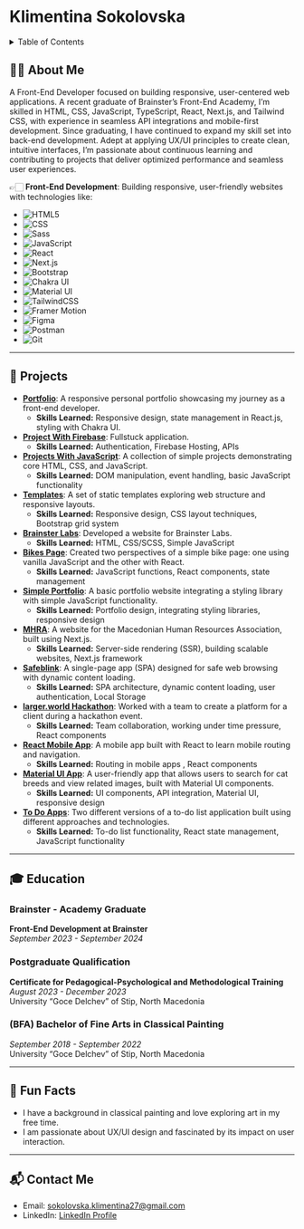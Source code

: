 <div>
  <h1>Klimentina Sokolovska</h1>
</div>

<!-- TABLE OF CONTENTS -->
<details>  
  <summary>Table of Contents</summary>
  <ol>
    <li><a href="#about-me">About Me</a></li>
    <li><a href="#education">Education</a></li>
    <li><a href="#fun-facts">Fun Facts</a></li>
    <li><a href="#contact">Contact</a></li>
  </ol>
</details>




<h2 id="about-me">🙋‍♀️ About Me</h2>

A Front-End Developer focused on building responsive, user-centered web applications. A recent graduate of Brainster’s Front-End Academy, I’m skilled in HTML, CSS, JavaScript, TypeScript, React, Next.js, and Tailwind CSS, with experience in seamless API integrations and mobile-first development. Since graduating, I have continued to expand my skill set into back-end development. Adept at applying UX/UI principles to create clean, intuitive interfaces, I’m passionate about continuous learning and contributing to projects that deliver optimized performance and seamless user experiences.

👉🏻 **Front-End Development**: Building responsive, user-friendly websites with technologies like:

- ![HTML5](https://img.shields.io/badge/HTML5-E34F26?style=for-the-badge&logo=html5&logoColor=white)
- ![CSS](https://img.shields.io/badge/CSS-1572B6?style=for-the-badge&logo=css3&logoColor=white)
- ![Sass](https://img.shields.io/badge/Sass-CC6699?style=for-the-badge&logo=sass&logoColor=white)
- ![JavaScript](https://img.shields.io/badge/JavaScript-F7DF1E?style=for-the-badge&logo=javascript&logoColor=black)
- ![React](https://img.shields.io/badge/React-61DAFB?style=for-the-badge&logo=react&logoColor=white)
- ![Next.js](https://img.shields.io/badge/Next.js-000000?style=for-the-badge&logo=nextdotjs&logoColor=white)
- ![Bootstrap](https://img.shields.io/badge/Bootstrap-7952B3?style=for-the-badge&logo=bootstrap&logoColor=white)
- ![Chakra UI](https://img.shields.io/badge/Chakra_UI-319795?style=for-the-badge&logo=chakraui&logoColor=white)
- ![Material UI](https://img.shields.io/badge/Material_UI-0081CB?style=for-the-badge&logo=mui&logoColor=white)
- ![TailwindCSS](https://img.shields.io/badge/TailwindCSS-38B2AC?style=for-the-badge&logo=tailwind-css&logoColor=white)
- ![Framer Motion](https://img.shields.io/badge/Framer_Motion-0055FF?style=for-the-badge&logo=framer&logoColor=white)
- ![Figma](https://img.shields.io/badge/Figma-F24E1E?style=for-the-badge&logo=figma&logoColor=white)
- ![Postman](https://img.shields.io/badge/Postman-FF6C37?style=for-the-badge&logo=postman&logoColor=white)
- ![Git](https://img.shields.io/badge/Git-F05032?style=for-the-badge&logo=git&logoColor=white)

---

<h2 id="projects">🚀 Projects</h2>
<ul>
  
 <li>
  <strong><a href="https://github.com/Klimentina2709/My-Portfolio">Portfolio</a></strong>: 
  A responsive personal portfolio showcasing my journey as a front-end developer.
  <ul>
    <li><strong>Skills Learned:</strong> Responsive design, state management in React.js, styling with Chakra UI.</li>
  </ul>
</li>

<li>
    <strong><a href="https://github.com/Klimentina2709/Netflix-Clone">Project With Firebase</a></strong>: 
    Fullstuck application. 
    <ul>
      <li><strong>Skills Learned:</strong> Authentication, Firebase Hosting, APIs</li>
    </ul>
  </li>

  <li>
    <strong><a href="https://github.com/Klimentina2709/JavaScript-Projects">Projects With JavaScript</a></strong>: 
    A collection of simple projects demonstrating core HTML, CSS, and JavaScript.
    <ul>
      <li><strong>Skills Learned:</strong> DOM manipulation, event handling, basic JavaScript functionality</li>
    </ul>
  </li>
  
  <li>
    <strong><a href="https://github.com/Klimentina2709/Templates">Templates</a></strong>: 
    A set of static templates exploring web structure and responsive layouts.
    <ul>
      <li><strong>Skills Learned:</strong> Responsive design, CSS layout techniques, Bootstrap grid system</li>
    </ul>
  </li>
  
  <li>
    <strong><a href="https://github.com/Klimentina2709/BrainsterLabs">Brainster Labs</a></strong>: 
    Developed a website for Brainster Labs.
    <ul>
      <li><strong>Skills Learned:</strong> HTML, CSS/SCSS, Simple JavaScript</li>
    </ul>
  </li>
  
  <li>
    <strong><a href="https://github.com/Klimentina2709/Bikes">Bikes Page</a></strong>: 
    Created two perspectives of a simple bike page: one using vanilla JavaScript and the other with React.
    <ul>
      <li><strong>Skills Learned:</strong> JavaScript functions, React components, state management</li>
    </ul>
  </li>
  
  <li>
    <strong><a href="https://github.com/Klimentina2709/Simple-Portfolio-Demo">Simple Portfolio</a></strong>: 
    A basic portfolio website integrating a styling library with simple JavaScript functionality.
    <ul>
      <li><strong>Skills Learned:</strong> Portfolio design, integrating styling libraries, responsive design</li>
    </ul>
  </li>
  
  <li>
    <strong><a href="https://github.com/Klimentina2709/MHRA">MHRA</a></strong>: 
    A website for the Macedonian Human Resources Association, built using Next.js.
    <ul>
      <li><strong>Skills Learned:</strong> Server-side rendering (SSR), building scalable websites, Next.js framework</li>
    </ul>
  </li>
  
  <li>
    <strong><a href="https://github.com/Klimentina2709/Safeblink">Safeblink</a></strong>: 
    A single-page app (SPA) designed for safe web browsing with dynamic content loading.
    <ul>
      <li><strong>Skills Learned:</strong> SPA architecture, dynamic content loading, user authentication, Local Storage</li>
    </ul>
  </li>
  
  <li>
    <strong><a href="https://github.com/Klimentina2709/larger-world">larger.world Hackathon</a></strong>: 
    Worked with a team to create a platform for a client during a hackathon event.
    <ul>
      <li><strong>Skills Learned:</strong> Team collaboration, working under time pressure, React components</li>
    </ul>
  </li>
  
  <li>
    <strong><a href="https://github.com/Klimentina2709/React-Mobile-App">React Mobile App</a></strong>: 
    A mobile app built with React to learn mobile routing and navigation.
    <ul>
      <li><strong>Skills Learned:</strong> Routing in mobile apps , React components</li>
    </ul>
  </li>
  
  <li>
    <strong><a href="https://github.com/Klimentina2709/Material-UI-App">Material UI App</a></strong>: 
    A user-friendly app that allows users to search for cat breeds and view related images, built with Material UI components.
    <ul>
      <li><strong>Skills Learned:</strong> UI components, API integration, Material UI, responsive design</li>
    </ul>
  </li>
  
  <li>
    <strong><a href="https://github.com/Klimentina2709/To-Do-App">To Do Apps</a></strong>: 
    Two different versions of a to-do list application built using different approaches and technologies.
    <ul>
      <li><strong>Skills Learned:</strong> To-do list functionality, React state management, JavaScript functionality</li>
    </ul>
  </li>
</ul>

---

<h2 id="education">🎓 Education</h2>

### Brainster - Academy Graduate
**Front-End Development at Brainster**  
*September 2023 - September 2024*



### Postgraduate Qualification
**Certificate for Pedagogical-Psychological and Methodological Training**  
*August 2023 - December 2023*  
University “Goce Delchev” of Stip, North Macedonia



### (BFA) Bachelor of Fine Arts in Classical Painting
*September 2018 - September 2022*  
University “Goce Delchev” of Stip, North Macedonia

---

<h2 id="fun-facts">🎨 Fun Facts</h2>

- I have a background in classical painting and love exploring art in my free time.
- I am passionate about UX/UI design and fascinated by its impact on user interaction.

---

<h2 id="contact">📬 Contact Me</h2>

- Email: [sokolovska.klimentina27@gmail.com](mailto:sokolovska.klimentina27@gmail.com)
- LinkedIn: [LinkedIn Profile](https://www.linkedin.com/in/klimentina-sokolovska-752a201b5/)


